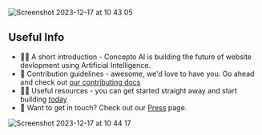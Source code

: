 ![Screenshot 2023-12-17 at 10 43 05](https://github.com/Concepto-AI/.github/assets/64415791/02401255-11ce-44ed-bba3-d7594aa0ae81)

## Useful Info

- 🙋‍♀️ A short introduction - Concepto AI is building the future of website devlopment using Artificial Intelligence.
- 🌈 Contribution guidelines - awesome, we'd love to have you. Go ahead and check out [our contributing docs](https://concepto-docs.vercel.app/about/contributing/)
- 👩‍💻 Useful resources - you can get started straight away and start building [today](https://concepto-docs.vercel.app/about/contributing/)
- 📧 Want to get in touch? Check out our [Press](https://concepto-docs.vercel.app/about/press/) page.

![Screenshot 2023-12-17 at 10 44 17](https://github.com/Concepto-AI/.github/assets/64415791/bd398292-ec61-4be8-b644-f1aff2d0281d)
